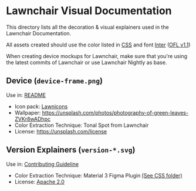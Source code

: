 # Lawnchair Visual Documentation

This directory lists all the decoration & visual explainers used in the Lawnchair Documentation.

All assets created should use the color listed in [CSS](css/) and font [Inter](https://fonts.google.com/specimen/Inter) ([OFL v1.1](https://github.com/rsms/inter/?tab=OFL-1.1-1-ov-file#readme))

When creating device mockups for Lawnchair, make sure that you're using the latest commits of Lawnchair or use Lawnchair Nightly as base.

## Device (`device-frame.png`)

Use in: [README](/README.md)

* Icon pack: [Lawnicons](https://github.com/LawnchairLauncher/lawnicons)
* Wallpaper: https://unsplash.com/photos/photography-of-green-leaves-ZVKr8wADhpc
* Color Extraction Technique: Tonal Spot from Lawnchair
* License: https://unsplash.com/license

## Version Explainers (`version-*.svg`)

Use in: [Contributing Guideline](/CONTRIBUTING.md)

* Color Extraction Technique: Material 3 Figma Plugin [(See CSS folder)](css/)
* License: [Apache 2.0](/LICENSE.txt)
